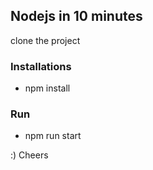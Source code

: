 ## Nodejs in 10 minutes

clone the project

### Installations
* npm install

### Run

* npm run start

:)
Cheers
